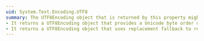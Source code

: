 ```yaml
---
uid: System.Text.Encoding.UTF8
summary: The UTF8Encoding object that is returned by this property might not have the appropriate behavior for your app.
- It returns a UTF8Encoding object that provides a Unicode byte order mark (BOM). To instantiate a UTF8 encoding that doesn't provide a BOM, call any overload of the UTF8Encoding constructor.
- It returns a UTF8Encoding object that uses replacement fallback to replace each string that it can't encode and each byte that it can't decode with a question mark ("?") character. Instead, you can call the UTF8Encoding.UTF8Encoding(Boolean, Boolean) constructor to instantiate a UTF8Encoding object whose fallback is either an EncoderFallbackException or a DecoderFallbackException.
---
```

